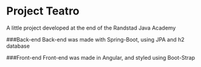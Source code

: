 # Project Teatro
A little project developed at the end of the Randstad Java Academy



###Back-end
Back-end was made with Spring-Boot, using JPA and h2 database

###Front-end
Front-end was made in Angular, and styled using Boot-Strap
